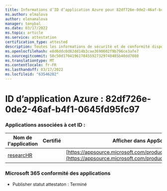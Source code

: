 ```yaml
---
title: Informations d’ID d’application Azure pour 82df726e-0de2-46af-b4f1-0645fd95fc97
ms.author: elmalova
author: elenamalova
manager: tonybal
ms.date: 03/17/2022
ms.topic: article
ms.service: attestation
certification_type: attested
description: Toutes les informations de sécurité et de conformité disponibles pour 82df726e-0de2-46af-b4f1-0645fd95fc97.
ms.openlocfilehash: e8d6ddc0d82dd14b3cae3690602f9b796ce3afe7
ms.sourcegitcommit: 58c50d1704196178455927329748485b40dd7880
ms.translationtype: MT
ms.contentlocale: fr-FR
ms.lasthandoff: 03/17/2022
ms.locfileid: "63546282"
---
```

# <a name="azure-app-id-82df726e-0de2-46af-b4f1-0645fd95fc97"></a>ID d’application Azure : 82df726e-0de2-46af-b4f1-0645fd95fc97


### <a name="apps-associated-with-this-id"></a>Applications associées à cet ID :
| **Nom de l'application** | **Certifié** | **Afficher dans AppSource** |
|--------------|---------------|-----------------------|
| [researcHR](../forward/WA200002557.md) |  | [https://appsource.microsoft.com/product/office/WA200002557](https://appsource.microsoft.com/product/office/WA200002557) |

### <a name="microsoft-365-app-compliance-status"></a>Microsoft 365 conformité des applications
- Publisher statut attestaton : Terminé
